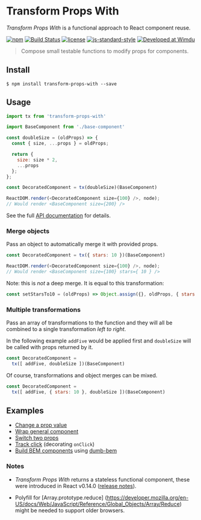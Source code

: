 # Transform Props With

*Transform Props With* is a functional approach to React component reuse.

[![npm](https://img.shields.io/npm/v/transform-props-with.svg?style=flat-square)](https://www.npmjs.com/package/transform-props-with)
[![Build Status](https://img.shields.io/badge/build-passed-brightgreen.svg?style=flat-square)](https://semaphoreci.com/robinpokorny/transform-props-with)
[![license](https://img.shields.io/npm/l/transform-props-with.svg?style=flat-square)](https://github.com/robinpokorny/transform-props-with/blob/master/LICENSE)
[![js-standard-style](https://img.shields.io/badge/code%20style-standard-lightgrey.svg?style=flat-square)](http://standardjs.com/)
[![Developed at Wimdu](https://img.shields.io/badge/developed%20at-Wimdu-orange.svg?style=flat-square)](http://tech.wimdu.com/)

> Compose small testable functions to modify props for components.

## Install

```shell
$ npm install transform-props-with --save
```

## Usage

```js
import tx from 'transform-props-with'

import BaseComponent from './base-component'

const doubleSize = (oldProps) => {
  const { size, ...props } = oldProps;

  return {
    size: size * 2,
    ...props
  };
};

const DecoratedComponent = tx(doubleSize)(BaseComponent)

ReactDOM.render(<DecoratedComponent size={100} />, node);
// Would render <BaseComponent size={200} />
```

See the full [API documentation](docs/api.md) for details.

### Merge objects

Pass an object to automatically merge it with provided props.

```js
const DecoratedComponent = tx({ stars: 10 })(BaseComponent)

ReactDOM.render(<DecoratedComponent size={100} />, node);
// Would render <BaseComponent size={100} stars={ 10 } />

```

Note: this is *not* a deep merge. It is equal to this transformation:

```js
const setStarsTo10 = (oldProps) => Object.assign({}, oldProps, { stars: 10 })
```

### Multiple transformations

Pass an array of transformations to the function and they will all be combined
to a single transformation *left to right*.

In the following example `addFive` would be applied first and `doubleSize`
will be called with props returned by it.

```js
const DecoratedComponent =
  tx([ addFive, doubleSize ])(BaseComponent)
```

Of course, transformations and object merges can be mixed.

```js
const DecoratedComponent =
  tx([ addFive, { stars: 10 }, doubleSize ])(BaseComponent)
```

## Examples

* [Change a prop value](examples/double-size.js)
* [Wrap general component](examples/wrap-general-component.js)
* [Switch two props](examples/switch-foo-bar.js)
* [Track click](examples/track-click.js) (decorating `onClick`)
* [Build BEM components](https://github.com/agudulin/dumb-bem#usage) using [dumb-bem](https://www.npmjs.com/package/dumb-bem)

### Notes

* *Transform Props With* returns a stateless functional component, these were introduced in
React v0.14.0 ([release notes](https://facebook.github.io/react/blog/2015/10/07/react-v0.14.html)).

* Polyfill for
[Array.prototype.reduce] (https://developer.mozilla.org/en-US/docs/Web/JavaScript/Reference/Global_Objects/Array/Reduce)
might be needed to support older browsers.
